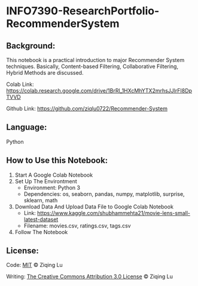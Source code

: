 # INFO7390-ResearchPortfolio-RecommenderSystem

## Background: 
This notebook is a practical introduction to major Recommender System techniques. Basically, Content-based Filtering, Collaborative Filtering, Hybrid Methods are discussed. 

Colab Link: https://colab.research.google.com/drive/1BrRl_1HXcMhYTX2mrhsJJlrFI8DpTVVD

Github Link: https://github.com/ziqlu0722/Recommender-System

## Language: 
Python

## How to Use this Notebook:
1. Start A Google Colab Notebook
2. Set Up The Environtment
	- Environment: Python 3 
	- Dependencies: os, seaborn, pandas, numpy, matplotlib, surprise, sklearn, math
3. Download Data And Upload Data File to Google Colab Notebook
	- Link: https://www.kaggle.com/shubhammehta21/movie-lens-small-latest-dataset
	- Filename: movies.csv, ratings.csv, tags.csv
4. Follow The Notebook

## License: 
Code: [MIT](MIT-License) © Ziqing Lu

Writing: [The Creative Commons Attribution 3.0 License](http://creativecommons.org/licenses/by/3.0/us/) © Ziqing Lu

